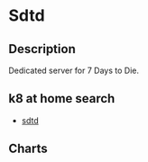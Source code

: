 # Sdtd

## Description

Dedicated server for 7 Days to Die.

## k8 at home search

- [sdtd](https://nanne.dev/k8s-at-home-search/#/sdtd)

## Charts


